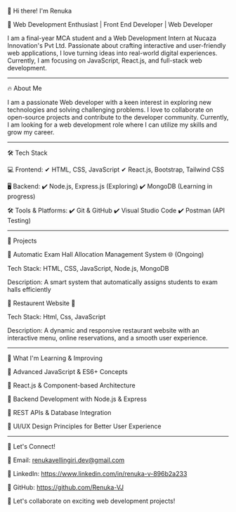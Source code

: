  👋 Hi there! I'm Renuka

🚀 Web Development Enthusiast | Front End Developer | Web Developer

I am a final-year MCA student and a Web Development Intern at Nucaza Innovation's Pvt Ltd. Passionate about crafting interactive and user-friendly web applications, I love turning ideas into real-world digital experiences. Currently, I am focusing on JavaScript, React.js, and full-stack web development.


---

🔥 About Me

I am a passionate Web developer with a keen interest in exploring new technologies and solving challenging problems. I love to collaborate on open-source projects and contribute to the developer community. Currently, I am looking for a web development role where I can utilize my skills and grow my career.



---

🛠 Tech Stack

💻 Frontend:
✔ HTML, CSS, JavaScript
✔ React.js, Bootstrap, Tailwind CSS

🖥 Backend:
✔ Node.js, Express.js (Exploring)
✔ MongoDB (Learning in progress)

🛠 Tools & Platforms:
✔ Git & GitHub
✔ Visual Studio Code
✔ Postman (API Testing)


---

📌 Projects

🔹 Automatic Exam Hall Allocation Management System 🌐 (Ongoing)

Tech Stack: HTML, CSS, JavaScript, Node.js, MongoDB

Description: A smart system that automatically assigns students to exam halls efficiently


🔹 Restaurent Website 🏫

Tech Stack: Html, Css, JavaScript

Description: A dynamic and responsive restaurant website with an interactive menu, online reservations, and a smooth user experience.



---

📖 What I'm Learning & Improving

🔹 Advanced JavaScript & ES6+ Concepts

🔹 React.js & Component-based Architecture

🔹 Backend Development with Node.js & Express

🔹 REST APIs & Database Integration

🔹 UI/UX Design Principles for Better User Experience


---

🌟 Let's Connect!

📧 Email: renukavellingiri.dev@gmail.com

💼 LinkedIn: https://www.linkedin.com/in/renuka-v-896b2a233

📌 GitHub: https://github.com/Renuka-VJ

💬 Let's collaborate on exciting web development projects!


